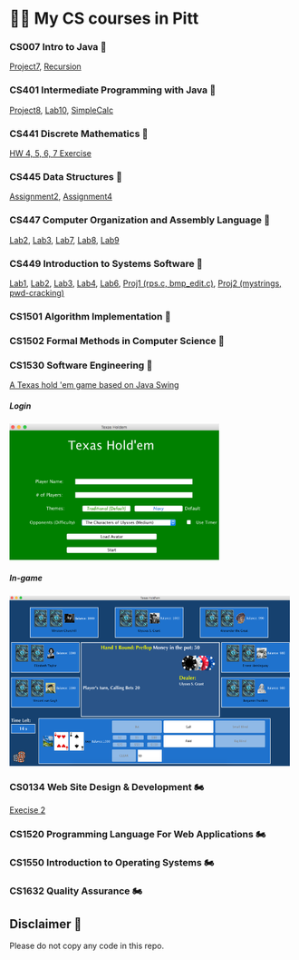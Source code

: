 # 👨‍💻 My CS courses in Pitt

### CS007 Intro to Java 🏁
   [Project7](/cs007/Project7.java), [Recursion](/cs007/Recursion.java)
### CS401 Intermediate Programming with Java 🏁
   [Project8](/cs401/Project8), [Lab10](/cs401/Lab10), [SimpleCalc](/cs401/SimpleCalc.java)
### CS441 Discrete Mathematics 🏁
   [HW 4, 5, 6, 7 Exercise](/cs441)
### CS445 Data Structures 🏁
   [Assignment2](/cs445/Assignment2), [Assignment4](/cs445/Assignment4)
### CS447 Computer Organization and Assembly Language 🏁
   [Lab2](/cs447/lab2), [Lab3](/cs447/lab3), [Lab7](/cs447/lab7), [Lab8](/cs447/lab8), [Lab9](/cs447/lab9)
### CS449 Introduction to Systems Software 🏁
   [Lab1](/cs449/lab1.c), [Lab2](/cs449/lab2.c), [Lab3](/cs449/lab1.c), [Lab4](/cs449/lab4.c), [Lab6](/cs449/lab6.c), [Proj1 (rps.c, bmp_edit.c)](/cs449/proj1), [Proj2 (mystrings, pwd-cracking)](/cs449/proj2)
### CS1501 Algorithm Implementation 🏁
### CS1502 Formal Methods in Computer Science 🏁
### CS1530 Software Engineering 🏁
   [A Texas hold 'em game based on Java Swing](https://github.com/kuesugi/Texas-holdem/)
   ##### Login
   <img src="/examples/Login.png" alt="Login" height="240" width="370"/>
   
   ##### In-game
   <img src="/examples/in-game.png" alt="In-game" height="300" width="495"/>
   
### CS0134 Web Site Design & Development 🏍️
   [Execise 2](/cs0134/e2)
### CS1520 Programming Language For Web Applications 🏍️
### CS1550 Introduction to Operating Systems 🏍️
### CS1632 Quality Assurance 🏍️


## Disclaimer 💬
Please do not copy any code in this repo.
